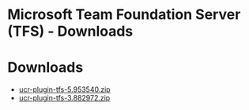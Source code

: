 
Microsoft Team Foundation Server (TFS) - Downloads
==================================================

# Downloads

- [ucr-plugin-tfs-5.953540.zip](https://raw.githubusercontent.com/UrbanCode/IBM-UCR-PLUGINS/main/files/ucr-plugin-tfs/ucr-plugin-tfs-5.953540.zip)
- [ucr-plugin-tfs-3.882972.zip](https://raw.githubusercontent.com/UrbanCode/IBM-UCR-PLUGINS/main/files/ucr-plugin-tfs/ucr-plugin-tfs-3.882972.zip)
